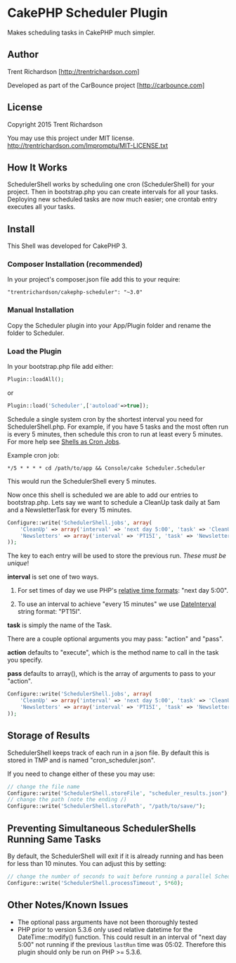 CakePHP Scheduler Plugin
========================

Makes scheduling tasks in CakePHP much simpler.

Author
------
Trent Richardson [http://trentrichardson.com]

Developed as part of the CarBounce project [http://carbounce.com]

License
-------
Copyright 2015 Trent Richardson

You may use this project under MIT license.
http://trentrichardson.com/Impromptu/MIT-LICENSE.txt

How It Works
------------
SchedulerShell works by scheduling one cron (SchedulerShell) for your project. Then in bootstrap.php you can create intervals for all your tasks.  Deploying new scheduled tasks are now much easier; one crontab entry executes all your tasks.

Install
-------

This Shell was developed for CakePHP 3.

### Composer Installation (recommended)

In your project's composer.json file add this to your require:

````
"trentrichardson/cakephp-scheduler": "~3.0"
````

### Manual Installation

Copy the Scheduler plugin into your App/Plugin folder and rename the folder to Scheduler.

### Load the Plugin

In your bootstrap.php file add either:

```php
Plugin::loadAll();
```

or

```php
Plugin::load('Scheduler',['autoload'=>true]);
```

Schedule a single system cron by the shortest interval you need for SchedulerShell.php.  For example, if you have 5 tasks and the most often run is every 5 minutes, then schedule this cron to run at least every 5 minutes. For more help see [Shells as Cron Jobs](http://book.cakephp.org/2.0/en/console-and-shells/cron-jobs.html).

Example cron job:

````
*/5 * * * * cd /path/to/app && Console/cake Scheduler.Scheduler
````

This would run the SchedulerShell every 5 minutes.

Now once this shell is scheduled we are able to add our entries to bootstrap.php.  Lets say we want to schedule a CleanUp task daily at 5am and a NewsletterTask for every 15 minutes.

```php
Configure::write('SchedulerShell.jobs', array(
	'CleanUp' => array('interval' => 'next day 5:00', 'task' => 'CleanUp'),// tomorrow at 5am
	'Newsletters' => array('interval' => 'PT15I', 'task' => 'Newsletter') //every 15 minutes
));
```

The key to each entry will be used to store the previous run.  *These must be unique*!

**interval** is set one of two ways.
1) For set times of day we use PHP's [relative time formats](http://www.php.net/manual/en/datetime.formats.relative.php): "next day 5:00".

2) To use an interval to achieve "every 15 minutes" we use [DateInterval](http://www.php.net/manual/en/class.dateinterval.php) string format: "PT15I".

**task** is simply the name of the Task.

There are a couple optional arguments you may pass: "action" and "pass".

**action** defaults to "execute", which is the method name to call in the task you specify.

**pass** defaults to array(), which is the array of arguments to pass to your "action".

```php
Configure::write('SchedulerShell.jobs', array(
	'CleanUp' => array('interval' => 'next day 5:00', 'task' => 'CleanUp', 'action' => 'execute', 'pass' => array()),
	'Newsletters' => array('interval' => 'PT15I', 'task' => 'Newsletter', 'action' => 'execute', 'pass' => array())
));
```

Storage of Results
------------------
SchedulerShell keeps track of each run in a json file.  By default this is stored in TMP and is named "cron_scheduler.json".

If you need to change either of these you may use:

```php
// change the file name
Configure::write('SchedulerShell.storeFile', "scheduler_results.json");
// change the path (note the ending /)
Configure::write('SchedulerShell.storePath', "/path/to/save/");
```

Preventing Simultaneous SchedulerShells Running Same Tasks
----------------------------------------------------------
By default, the SchedulerShell will exit if it is already running and has been for less than 10 minutes. You can adjust this by setting:

```php
// change the number of seconds to wait before running a parallel SchedulerShell; 0 = do not exit
Configure::write('SchedulerShell.processTimeout', 5*60);
```

Other Notes/Known Issues
------------------------
- The optional pass arguments have not been thoroughly tested
- PHP prior to version 5.3.6 only used relative datetime for the DateTime::modify() function. This could result in an interval of "next day 5:00" not running if the previous `lastRun` time was 05:02. Therefore this plugin should only be run on PHP >= 5.3.6.

